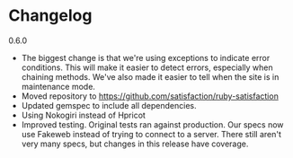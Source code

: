 Changelog
=================================

0.6.0

* The biggest change is that we're using exceptions to indicate error conditions. This will make it easier to detect errors, especially when chaining methods. We've also made it easier to tell when the site is in maintenance mode.
* Moved repository to https://github.com/satisfaction/ruby-satisfaction
* Updated gemspec to include all dependencies.
* Using Nokogiri instead of Hpricot
* Improved testing. Original tests ran against production. Our specs now use Fakeweb instead of trying to connect to a server. There still aren't very many specs, but changes in this release have coverage. 

